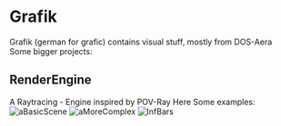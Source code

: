 # Grafik
Grafik (german for grafic) contains visual stuff, mostly from DOS-Aera <br/>
Some bigger projects:

## RenderEngine
A Raytracing - Engine inspired by POV-Ray 
Here Some examples:
![aBasicScene](https://joecare99.github.io/Public/images/TestShowScene4.png) 
![aMoreComplex](https://joecare99.github.io/Public/images/TestShowScene5.png) 
![InfBars](https://joecare99.github.io/Public/images/TestShowScene6.png) 
